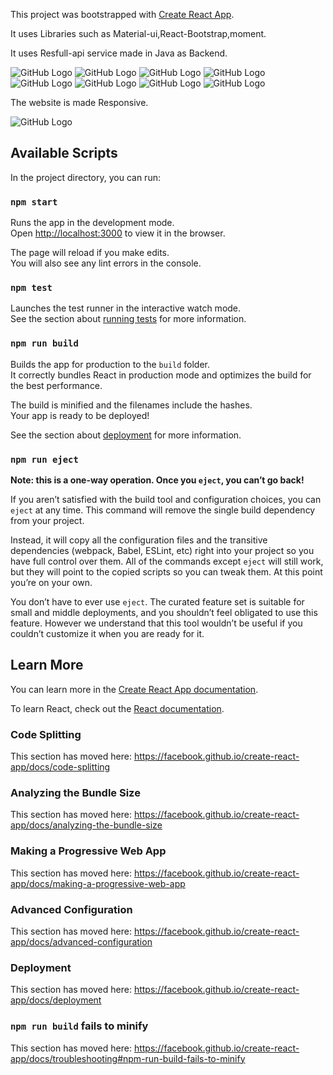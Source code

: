 This project was bootstrapped with [Create React App](https://github.com/facebook/create-react-app).

It uses Libraries such as Material-ui,React-Bootstrap,moment.

It uses Resfull-api service made in Java as Backend.

![GitHub Logo](https://github.com/igna-tius/Minor-react/blob/master/Project%20Snapshots/login.png?raw=true)
![GitHub Logo](https://github.com/igna-tius/Minor-react/blob/master/Project%20Snapshots/signup.png?raw=true)
![GitHub Logo](https://github.com/igna-tius/Minor-react/blob/master/Project%20Snapshots/Welcome.png?raw=true)
![GitHub Logo](https://github.com/igna-tius/Minor-react/blob/master/Project%20Snapshots/addquery.png?raw=true)
![GitHub Logo](https://github.com/igna-tius/Minor-react/blob/master/Project%20Snapshots/editquery.png?raw=true)
![GitHub Logo](https://github.com/igna-tius/Minor-react/blob/master/Project%20Snapshots/feed.png?raw=true)
![GitHub Logo](https://github.com/igna-tius/Minor-react/blob/master/Project%20Snapshots/postanswer.png?raw=true)
![GitHub Logo](https://github.com/igna-tius/Minor-react/blob/master/Project%20Snapshots/showquerydetail.png?raw=true)

The website is made Responsive.

![GitHub Logo](https://github.com/igna-tius/Minor-react/blob/master/Project%20Snapshots/Responsive.png?raw=true)

## Available Scripts

In the project directory, you can run:

### `npm start`

Runs the app in the development mode.<br />
Open [http://localhost:3000](http://localhost:3000) to view it in the browser.

The page will reload if you make edits.<br />
You will also see any lint errors in the console.

### `npm test`

Launches the test runner in the interactive watch mode.<br />
See the section about [running tests](https://facebook.github.io/create-react-app/docs/running-tests) for more information.

### `npm run build`

Builds the app for production to the `build` folder.<br />
It correctly bundles React in production mode and optimizes the build for the best performance.

The build is minified and the filenames include the hashes.<br />
Your app is ready to be deployed!

See the section about [deployment](https://facebook.github.io/create-react-app/docs/deployment) for more information.

### `npm run eject`

**Note: this is a one-way operation. Once you `eject`, you can’t go back!**

If you aren’t satisfied with the build tool and configuration choices, you can `eject` at any time. This command will remove the single build dependency from your project.

Instead, it will copy all the configuration files and the transitive dependencies (webpack, Babel, ESLint, etc) right into your project so you have full control over them. All of the commands except `eject` will still work, but they will point to the copied scripts so you can tweak them. At this point you’re on your own.

You don’t have to ever use `eject`. The curated feature set is suitable for small and middle deployments, and you shouldn’t feel obligated to use this feature. However we understand that this tool wouldn’t be useful if you couldn’t customize it when you are ready for it.

## Learn More

You can learn more in the [Create React App documentation](https://facebook.github.io/create-react-app/docs/getting-started).

To learn React, check out the [React documentation](https://reactjs.org/).

### Code Splitting

This section has moved here: https://facebook.github.io/create-react-app/docs/code-splitting

### Analyzing the Bundle Size

This section has moved here: https://facebook.github.io/create-react-app/docs/analyzing-the-bundle-size

### Making a Progressive Web App

This section has moved here: https://facebook.github.io/create-react-app/docs/making-a-progressive-web-app

### Advanced Configuration

This section has moved here: https://facebook.github.io/create-react-app/docs/advanced-configuration

### Deployment

This section has moved here: https://facebook.github.io/create-react-app/docs/deployment

### `npm run build` fails to minify

This section has moved here: https://facebook.github.io/create-react-app/docs/troubleshooting#npm-run-build-fails-to-minify
